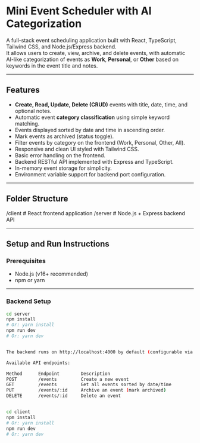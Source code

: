 # Mini Event Scheduler with AI Categorization

A full-stack event scheduling application built with React, TypeScript, Tailwind CSS, and Node.js/Express backend.  
It allows users to create, view, archive, and delete events, with automatic AI-like categorization of events as **Work**, **Personal**, or **Other** based on keywords in the event title and notes.

---

## Features

- **Create, Read, Update, Delete (CRUD)** events with title, date, time, and optional notes.
- Automatic event **category classification** using simple keyword matching.
- Events displayed sorted by date and time in ascending order.
- Mark events as archived (status toggle).
- Filter events by category on the frontend (Work, Personal, Other, All).
- Responsive and clean UI styled with Tailwind CSS.
- Basic error handling on the frontend.
- Backend RESTful API implemented with Express and TypeScript.
- In-memory event storage for simplicity.
- Environment variable support for backend port configuration.

---

## Folder Structure

/client # React frontend application
/server # Node.js + Express backend API


---

## Setup and Run Instructions

### Prerequisites

- Node.js (v16+ recommended)
- npm or yarn

---

### Backend Setup

```bash
cd server
npm install
# Or: yarn install
npm run dev
# Or: yarn dev


The backend runs on http://localhost:4000 by default (configurable via .env).

Available API endpoints:

Method	    Endpoint	    Description
POST	    /events	        Create a new event
GET	        /events	        Get all events sorted by date/time
PUT	        /events/:id	    Archive an event (mark archived)
DELETE	    /events/:id	    Delete an event


cd client
npm install
# Or: yarn install
npm run dev
# Or: yarn dev
